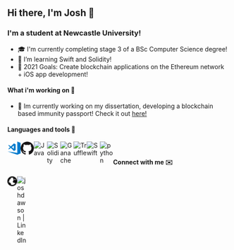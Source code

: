 ## Hi there, I'm Josh 👋

### I'm a student at Newcastle University!

- 🎓 I'm currently completing stage 3 of a BSc Computer Science degree!
- 🌱 I’m learning Swift and Solidity!
- 🥅 2021 Goals: Create blockchain applications on the Ethereum network + iOS app development!

#### What i'm working on 🔭

- 🛂 Im currently working on my dissertation, developing a blockchain based immunity passport! Check it out [here!](https://github.com/joshrdawson/covid-pass)

#### Languages and tools 🔨

<img align="left" alt="Visual Studio Code" width="30px" src="https://raw.githubusercontent.com/github/explore/80688e429a7d4ef2fca1e82350fe8e3517d3494d/topics/visual-studio-code/visual-studio-code.png" />
<img align="left" alt="GitHub" width="30px" src="https://raw.githubusercontent.com/github/explore/78df643247d429f6cc873026c0622819ad797942/topics/github/github.png" />
<img align="left" alt="Java" width="30px" src="https://cdn.iconscout.com/icon/free/png-64/java-60-1174953.png" />
<img align="left" alt="Solidity" width="30px" src="https://miro.medium.com/max/4000/0*yqbRInqX0ZRUlVS0" />
<img align="left" alt="Ganache" width="30px" src="https://raw.githubusercontent.com/trufflesuite/ganache/develop/static/icons/png/128x128.png" />
<img align="left" alt="Truffle" width="30px" src="https://res-2.cloudinary.com/crunchbase-production/image/upload/c_lpad,f_auto,q_auto:eco/gc5jbepkm8xpdk0nns0w" />
<img align="left" alt="Swift" width="30px" src="https://image.flaticon.com/icons/svg/732/732250.svg" />
<img align="left" alt="python" width="30px" src="https://upload.wikimedia.org/wikipedia/commons/thumb/c/c3/Python-logo-notext.svg/600px-Python-logo-notext.svg.png" />

<br>

#### Connect with me ✉️

[<img align="left" alt="joshdawson.uk" width="22px" src="https://raw.githubusercontent.com/iconic/open-iconic/master/svg/globe.svg" />][website]
[<img align="left" alt="joshdawson | LinkedIn" width="22px" src="https://cdn.jsdelivr.net/npm/simple-icons@v3/icons/linkedin.svg" />][linkedin]

[website]: https://joshdawson.uk
[linkedin]: https://www.linkedin.com/in/josh-dawson-4869a618b/
